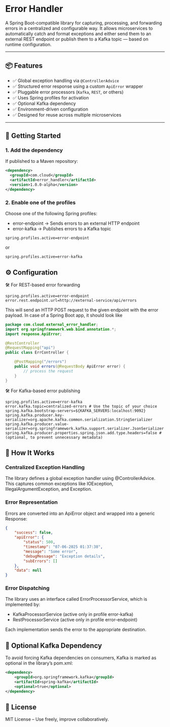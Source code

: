 # Error Handler

A Spring Boot-compatible library for capturing, processing, and forwarding errors in a centralized and configurable way. It allows microservices to automatically catch and format exceptions and either send them to an external REST endpoint or publish them to a Kafka topic — based on runtime configuration.

---

## 📦 Features

- ✅ Global exception handling via `@ControllerAdvice`
- ✅ Structured error response using a custom `ApiError` wrapper
- ✅ Pluggable error processors (`Kafka`, `REST`, or others)
- ✅ Uses Spring profiles for activation
- ✅ Optional Kafka dependency
- ✅ Environment-driven configuration
- ✅ Designed for reuse across multiple microservices

---

## 🚀 Getting Started

### 1. Add the dependency

If published to a Maven repository:

```xml
<dependency>
  <groupId>com.cloud</groupId>
  <artifactId>error_handler</artifactId>
  <version>1.0.0-alpha</version>
</dependency>
```

### 2. Enable one of the profiles
Choose one of the following Spring profiles:
* error-endpoint → Sends errors to an external HTTP endpoint
* error-kafka → Publishes errors to a Kafka topic

```properties
spring.profiles.active=error-endpoint
```

or 

```properties
spring.profiles.active=error-kafka
```

## ⚙️ Configuration
🛠️ For REST-based error forwarding

```properties
spring.profiles.active=error-endpoint
error.rest.endpoint.url=http://external-service/api/errors
```

This will send an HTTP POST request to the given endpoint with the error payload. In case
of a Spring Boot app, it should look like

```java
package com.cloud.external_error_handler;
import org.springframework.web.bind.annotation.*;
import response.ApiError;

@RestController
@RequestMapping("api")
public class ErrController {

    @PostMapping("/errors")
    public void errors(@RequestBody ApiError error) {
        // process the request
    }
}
```

🛠️ For Kafka-based error publishing

```properties
spring.profiles.active=error-kafka
error.kafka.topic=centralized-errors # Use the topic of your choice
spring.kafka.bootstrap-servers=${KAFKA_SERVERS:localhost:9092}
spring.kafka.producer.key-serializer=org.apache.kafka.common.serialization.StringSerializer
spring.kafka.producer.value-serializer=org.springframework.kafka.support.serializer.JsonSerializer
spring.kafka.producer.properties.spring.json.add.type.headers=false # (optional, to prevent unnecessary metadata)
```

## 🧩 How It Works

### Centralized Exception Handling
The library defines a global exception handler using @ControllerAdvice. This captures common exceptions like IOException, IllegalArgumentException, and Exception.

### Error Representation
Errors are converted into an ApiError object and wrapped into a generic Response<T>:

```json
{
	"success": false,
	"apiError": {
		"status": 500,
		"timestamp": "07-06-2025 01:37:38",
		"message": "Some error",
		"debugMessage": "Exception details",
		"subErrors": []
	},
	"data": null
}
```

### Error Dispatching
The library uses an interface called ErrorProcessorService, which is implemented by:
* KafkaProcessorService (active only in profile error-kafka)
* RestProcessorService (active only in profile error-endpoint)

Each implementation sends the error to the appropriate destination.


## 🧰 Optional Kafka Dependency
To avoid forcing Kafka dependencies on consumers, Kafka is marked as optional in the library’s pom.xml:

```xml
<dependency>
	<groupId>org.springframework.kafka</groupId>
	<artifactId>spring-kafka</artifactId>
	<optional>true</optional>
</dependency>
```

## 📃 License
MIT License – Use freely, improve collaboratively.
